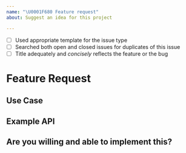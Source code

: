 ```yaml
---
name: "\U0001F680 Feature request"
about: Suggest an idea for this project

---
```


<!-- Thank you for taking the time to open an issue for restify! If this is
your first time here, welcome to our community! We are a group of developers
who work on restify in our free-time. Some of us do it as a hobby, others are
using restify at work. When asking for help here, keep in mind most of us are
volunteers contributing our daily work back to the community at no cost (and
often for no reward). Please be respectful!

Below you will find two templates, one for filing a bug report, and the other
for requesting a feature. Remove the comments from around the template that is
applicable to your case and fill it out accordingly. This standardization helps
the maintainers gather the information they need up front to verify and respond
to problems accordingly, ensuring you get the fastest response possible! -->

<!-- REQUIRED: Pre-Submission Checklist -->

- [ ] Used appropriate template for the issue type
- [ ] Searched both open and closed issues for duplicates of this issue
- [ ] Title adequately and _concisely_ reflects the feature or the bug

# Feature Request

## Use Case
<!-- Why do you want this? -->

## Example API
<!-- This should include code snippets and documentation for the proposed
feature -->

## Are you willing and able to implement this?
<!-- "Yes" or, if "no", what can current contributors do to help you create a
PR? -->
